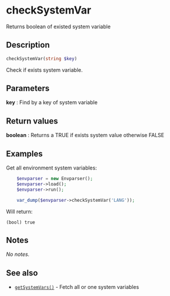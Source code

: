 # checkSystemVar

Returns boolean of existed system variable

## Description

```php
checkSystemVar(string $key)
```

Check if exists system variable.

## Parameters

__key__
: Find by a key of system variable

## Return values

__boolean__
: Returns a TRUE if exists system value otherwise FALSE

## Examples

Get all environment system variables:

```php
    $envparser = new Envparser();
    $envparser->load();
    $envparser->run();

    var_dump($envparser->checkSystemVar('LANG'));
```

Will return:

```shell
(bool) true
```

## Notes

_No notes._

## See also

* [`getSystemVars()`](getsystemvars.md) - Fetch all or one system variables